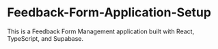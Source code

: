 # Feedback-Form-Application-Setup
This is a Feedback Form Management application built with React, TypeScript, and Supabase.
